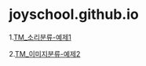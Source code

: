 # joyschool.github.io

<p>
  1.<a href="">TM_소리분류-예제1</a>
</p>
<p>
  2.<a href="cat/index.html">TM_이미지분류-예제2</a> 
</p>
